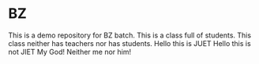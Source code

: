 # BZ
This is a demo repository for BZ batch.
This is a class full of students.
This class neither has teachers nor has students.
Hello this is JUET
Hello this is not JIET
My God!
Neither me nor him!
